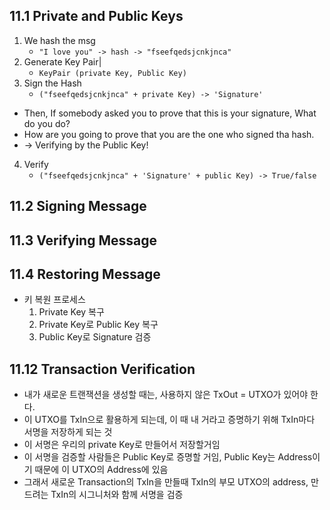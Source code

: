 ## 11.1 Private and Public Keys
1. We hash the msg
   - `"I love you" -> hash -> "fseefqedsjcnkjnca"`
2. Generate Key Pair|
   - `KeyPair (private Key, Public Key)`
3. Sign the Hash
   - `("fseefqedsjcnkjnca" + private Key) -> 'Signature'`
 
- Then, If somebody asked you to prove that this is your signature, What do you do?
- How are you going to prove that you are the one who signed tha hash.
- -> Verifying by the Public Key!

4. Verify
    - `("fseefqedsjcnkjnca" + 'Signature' + public Key) -> True/false`


## 11.2 Signing Message 

## 11.3 Verifying Message

## 11.4 Restoring Message
- 키 복원 프로세스
    1. Private Key 복구
    2. Private Key로 Public Key 복구
    3. Public Key로 Signature 검증

## 11.12 Transaction Verification
- 내가 새로운 트랜잭션을 생성할 때는, 사용하지 않은 TxOut = UTXO가 있어야 한다. 
- 이 UTXO를 TxIn으로 활용하게 되는데, 이 때 내 거라고 증명하기 위해 TxIn마다 서명을 저장하게 되는 것
- 이 서명은 우리의 private Key로 만들어서 저장할거임
- 이 서명을 검증할 사람들은 Public Key로 증명할 거임, Public Key는 Address이기 때문에 이 UTXO의 Address에 있음
- 그래서 새로운 Transaction의 TxIn을 만들때 TxIn의 부모 UTXO의 address, 만드려는 TxIn의 시그니처와 함께 서명을 검증